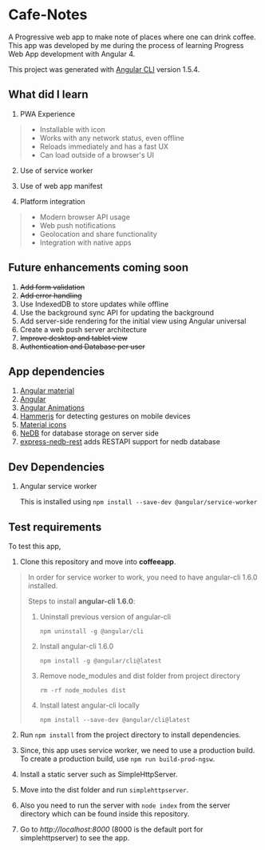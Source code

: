 # Cafe-Notes


A Progressive web app to make note of places where one can drink coffee. This app was developed by me during the process of learning Progress Web App development with Angular 4. 

This project was generated with [Angular CLI](https://github.com/angular/angular-cli) version 1.5.4.

## What did I learn

1. PWA Experience
  > * Installable with icon
  > * Works with any network status, even offline
  > * Reloads immediately and has a fast UX
  > * Can load outside of a browser's UI

2. Use of service worker

3. Use of web app manifest

4. Platform integration
  > * Modern browser API usage
  > * Web push notifications
  > * Geolocation and share functionality
  > * Integration with native apps

## Future enhancements coming soon

1. ~~Add form validation~~
2. ~~Add error handling~~
3. Use IndexedDB to store updates while offline
4. Use the background sync API for updating the background
5. Add server-side rendering for the initial view using Angular universal
6. Create a web push server architecture
7. ~~Improve desktop and tablet view~~
8. ~~Authentication and Database per user~~

## App dependencies

1. [Angular material](https://material.angular.io/guide/getting-started)
2. [Angular](https://angular.io/guide/quickstart)
3. [Angular Animations](https://angular.io/guide/animations)
4. [Hammerjs](https://hammerjs.github.io/) for detecting gestures on mobile devices
5. [Material icons](https://material.io/icons/)
6. [NeDB](https://github.com/louischatriot/nedb) for database storage on server side
7. [express-nedb-rest](https://github.com/bi-tm/express-nedb-rest) adds RESTAPI support for nedb database

## Dev Dependencies

1. Angular service worker

    This is installed using `npm install --save-dev @angular/service-worker`

## Test requirements

To test this app,

1. Clone this repository and move into **coffeeapp**.

> In order for service worker to work, you need to have angular-cli 1.6.0 installed.
>
> Steps to install **angular-cli 1.6.0**:
>
> 1. Uninstall previous version of angular-cli
>
>       `npm uninstall -g @angular/cli` 
>
> 2. Install angular-cli 1.6.0
>
>       `npm install -g @angular/cli@latest`
>
> 3. Remove node_modules and dist folder from project directory
>
>       `rm -rf node_modules dist`
> 4. Install latest angular-cli locally
>
>       `npm install --save-dev @angular/cli@latest`

2. Run `npm install` from the project directory to install dependencies.

3. Since, this app uses service worker, we need to use a production build. To create a production build, use `npm run build-prod-ngsw`.

4. Install a static server such as SimpleHttpServer.

5. Move into the dist folder and run `simplehttpserver`.

6. Also you need to run the server with `node index` from the server directory which can be found inside this repository. 

6. Go to *http://localhost:8000* (8000 is the default port for simplehttpserver) to see the app.

